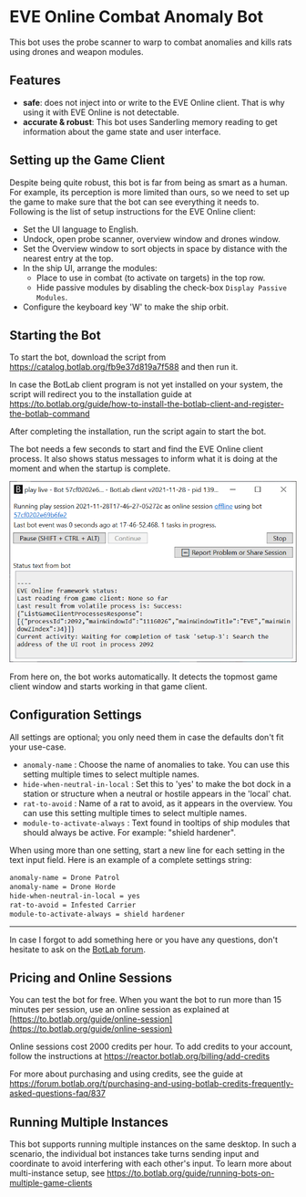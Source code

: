 # EVE Online Combat Anomaly Bot

This bot uses the probe scanner to warp to combat anomalies and kills rats using drones and weapon modules.

## Features

+ **safe**: does not inject into or write to the EVE Online client. That is why using it with EVE Online is not detectable.
+ **accurate & robust**: This bot uses Sanderling memory reading to get information about the game state and user interface.

## Setting up the Game Client

Despite being quite robust, this bot is far from being as smart as a human. For example, its perception is more limited than ours, so we need to set up the game to make sure that the bot can see everything it needs to. Following is the list of setup instructions for the EVE Online client:

+ Set the UI language to English.
+ Undock, open probe scanner, overview window and drones window.
+ Set the Overview window to sort objects in space by distance with the nearest entry at the top.
+ In the ship UI, arrange the modules:
  + Place to use in combat (to activate on targets) in the top row.
  + Hide passive modules by disabling the check-box `Display Passive Modules`.
+ Configure the keyboard key 'W' to make the ship orbit.

## Starting the Bot

To start the bot, download the script from <https://catalog.botlab.org/fb9e37d819a7f588> and then run it.

In case the BotLab client program is not yet installed on your system, the script will redirect you to the installation guide at <https://to.botlab.org/guide/how-to-install-the-botlab-client-and-register-the-botlab-command>

After completing the installation, run the script again to start the bot.

The bot needs a few seconds to start and find the EVE Online client process. It also shows status messages to inform what it is doing at the moment and when the startup is complete.

![EVE Online Bot Starting](./image/2021-11-28-eve-online-autopilot-bot-startup.png)

From here on, the bot works automatically. It detects the topmost game client window and starts working in that game client.

## Configuration Settings

All settings are optional; you only need them in case the defaults don't fit your use-case.

+ `anomaly-name` : Choose the name of anomalies to take. You can use this setting multiple times to select multiple names.
+ `hide-when-neutral-in-local` : Set this to 'yes' to make the bot dock in a station or structure when a neutral or hostile appears in the 'local' chat.
+ `rat-to-avoid` : Name of a rat to avoid, as it appears in the overview. You can use this setting multiple times to select multiple names.
+ `module-to-activate-always` : Text found in tooltips of ship modules that should always be active. For example: "shield hardener".

When using more than one setting, start a new line for each setting in the text input field.
Here is an example of a complete settings string:

```
anomaly-name = Drone Patrol
anomaly-name = Drone Horde
hide-when-neutral-in-local = yes
rat-to-avoid = Infested Carrier
module-to-activate-always = shield hardener
```

----

In case I forgot to add something here or you have any questions, don't hesitate to ask on the [BotLab forum](https://forum.botlab.org/).

## Pricing and Online Sessions

You can test the bot for free. When you want the bot to run more than 15 minutes per session, use an online session as explained at [https://to.botlab.org/guide/online-session](https://to.botlab.org/guide/online-session)

Online sessions cost 2000 credits per hour. To add credits to your account, follow the instructions at https://reactor.botlab.org/billing/add-credits

For more about purchasing and using credits, see the guide at https://forum.botlab.org/t/purchasing-and-using-botlab-credits-frequently-asked-questions-faq/837

## Running Multiple Instances

This bot supports running multiple instances on the same desktop. In such a scenario, the individual bot instances take turns sending input and coordinate to avoid interfering with each other's input. To learn more about multi-instance setup, see https://to.botlab.org/guide/running-bots-on-multiple-game-clients


